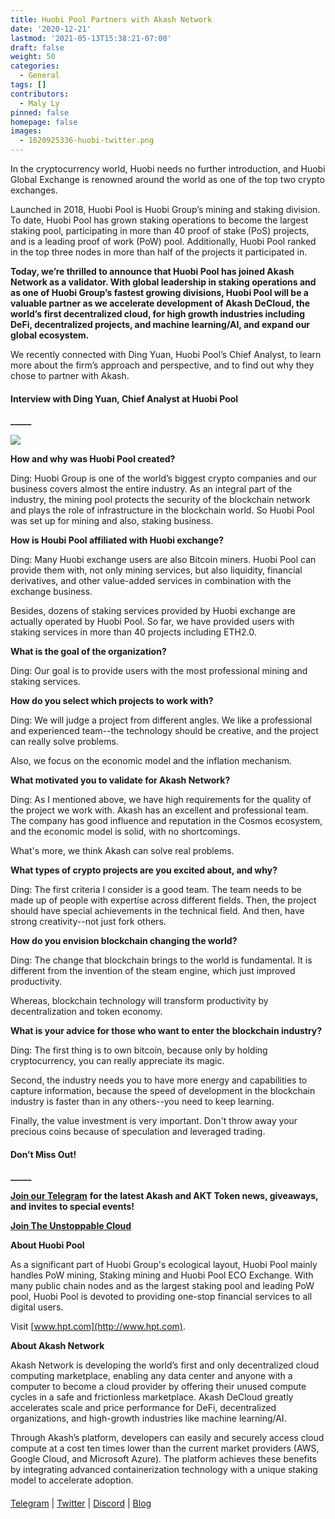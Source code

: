 ```yaml
---
title: Huobi Pool Partners with Akash Network
date: '2020-12-21'
lastmod: '2021-05-13T15:38:21-07:00'
draft: false
weight: 50
categories:
  - General
tags: []
contributors:
  - Maly Ly
pinned: false
homepage: false
images:
  - 1620925336-huobi-twitter.png
---
```

  
In the cryptocurrency world, Huobi needs no further introduction, and Huobi Global Exchange is renowned around the world as one of the top two crypto exchanges.   

Launched in 2018, Huobi Pool is Huobi Group’s mining and staking division. To date, Huobi Pool has grown staking operations to become the largest staking pool, participating in more than 40 proof of stake (PoS) projects, and is a leading proof of work (PoW) pool. Additionally, Huobi Pool ranked in the top three nodes in more than half of the projects it participated in.  

**Today, we’re thrilled to announce that Huobi Pool has joined Akash Network as a validator. With global leadership in staking operations and as one of Huobi Group’s fastest growing divisions, Huobi Pool will be a valuable partner as we accelerate development of Akash DeCloud, the world’s first decentralized cloud, for high growth industries including DeFi, decentralized projects, and machine learning/AI, and expand our global ecosystem.**  

We recently connected with Ding Yuan, Huobi Pool’s Chief Analyst, to learn more about the firm’s approach and perspective, and to find out why they chose to partner with Akash.

#### **Interview with Ding Yuan, Chief Analyst at Huobi Pool**  
**\_\_\_\_\_**

![](https://www.datocms-assets.com/45776/1620925199-yvvt7277bs9nckcxstfqy7rrompivtgm0m51c33sgojushkkaulvctirjigsijprtsolz9zwxngmjz5ogb8x8w-7zsplhytvrkme3iiesziccq-s80xpabnchgig6ca1sla1c.jpeg)

  
**How and why was Huobi Pool created?**  

Ding: Huobi Group is one of the world’s biggest crypto companies and our business covers almost the entire industry. As an integral part of the industry, the mining pool protects the security of the blockchain network and plays the role of infrastructure in the blockchain world. So Huobi Pool was set up for mining and also, staking business.  

  
**How is Houbi Pool affiliated with Huobi exchange?**  

Ding: Many Huobi exchange users are also Bitcoin miners. Huobi Pool can provide them with, not only mining services, but also liquidity, financial derivatives, and other value-added services in combination with the exchange business.   

Besides, dozens of staking services provided by Huobi exchange are actually operated by Huobi Pool. So far, we have provided users with staking services in more than 40 projects including ETH2.0.  

  
**What is the goal of the organization?**  

Ding: Our goal is to provide users with the most professional mining and staking services.  

  
**How do you select which projects to work with?**  

Ding: We will judge a project from different angles. We like a professional and experienced team--the technology should be creative, and the project can really solve problems.   

Also, we focus on the economic model and the inflation mechanism.  

  
**What motivated you to validate for Akash Network?**  

Ding: As I mentioned above, we have high requirements for the quality of the project we work with. Akash has an excellent and professional team. The company has good influence and reputation in the Cosmos ecosystem, and the economic model is solid, with no shortcomings.   

What's more, we think Akash can solve real problems.  

  
**What types of crypto projects are you excited about, and why?**  

Ding: The first criteria I consider is a good team. The team needs to be made up of people with expertise across different fields. Then, the project should have special achievements in the technical field. And then, have strong creativity--not just fork others.  

  
**How do you envision blockchain changing the world?**  

Ding: The change that blockchain brings to the world is fundamental. It is different from the invention of the steam engine, which just improved productivity.   

Whereas, blockchain technology will transform productivity by decentralization and token economy.  

  
**What is your advice for those who want to enter the blockchain industry?**  

Ding: The first thing is to own bitcoin, because only by holding cryptocurrency, you can really appreciate its magic.  

Second, the industry needs you to have more energy and capabilities to capture information, because the speed of development in the blockchain industry is faster than in any others--you need to keep learning.  

Finally, the value investment is very important. Don't throw away your precious coins because of speculation and leveraged trading.  

#### **Don’t Miss Out!**  
**\_\_\_\_\_**

[**Join our Telegram**](https://t.me/AkashNW) **for the latest Akash and AKT Token news, giveaways, and invites to special events!**  
  
  

[**Join The Unstoppable Cloud**](https://t.me/AkashNW)

  
  
**About Huobi Pool**  

As a significant part of Huobi Group's ecological layout, Huobi Pool mainly handles PoW mining, Staking mining and Huobi Pool ECO Exchange. With many public chain nodes and as the largest staking pool and leading PoW pool, Huobi Pool is devoted to providing one-stop financial services to all digital users.  
  
Visit [www.hpt.com](http://www.hpt.com).  

  
**About Akash Network**

Akash Network is developing the world’s first and only decentralized cloud computing marketplace, enabling any data center and anyone with a computer to become a cloud provider by offering their unused compute cycles in a safe and frictionless marketplace. Akash DeCloud greatly accelerates scale and price performance for DeFi, decentralized organizations, and high-growth industries like machine learning/AI.  
  
Through Akash’s platform, developers can easily and securely access cloud compute at a cost ten times lower than the current market providers (AWS, Google Cloud, and Microsoft Azure). The platform achieves these benefits by integrating advanced containerization technology with a unique staking model to accelerate adoption.

####   
[Telegram](https://t.me/AkashNW) | [Twitter](https://twitter.com/akashnet_) | [Discord](http://discord.akash.network/) | [Blog](https://akash.network/blog/)